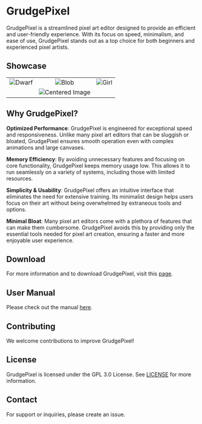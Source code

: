 # GrudgePixel

GrudgePixel is a streamlined pixel art editor designed to provide an efficient and user-friendly experience. With its focus on speed, minimalism, and ease of use, GrudgePixel stands out as a top choice for both beginners and experienced pixel artists.

## Showcase

<table style="width:100%; text-align:center;">
  <tr>
    <td><img src="https://raw.githubusercontent.com/datavorous/GrudgePixel/main/demo/cute_.PNG" alt="Dwarf"></td>
    <td><img src="https://raw.githubusercontent.com/datavorous/GrudgePixel/main/demo/blob.PNG" alt="Blob"></td>
    <td><img src="https://raw.githubusercontent.com/datavorous/GrudgePixel/main/demo/girl.PNG" alt="Girl"></td>
  </tr>
  <tr>
    <td></td>
    <td><img src="https://raw.githubusercontent.com/datavorous/GrudgePixel/main/demo/knight.PNG" alt="Centered Image"></td>
    <td></td>
  </tr>
</table>


## Why GrudgePixel?

**Optimized Performance**: GrudgePixel is engineered for exceptional speed and responsiveness. Unlike many pixel art editors that can be sluggish or bloated, GrudgePixel ensures smooth operation even with complex animations and large canvases.

**Memory Efficiency**: By avoiding unnecessary features and focusing on core functionality, GrudgePixel keeps memory usage low. This allows it to run seamlessly on a variety of systems, including those with limited resources.

**Simplicity & Usability**: GrudgePixel offers an intuitive interface that eliminates the need for extensive training. Its minimalist design helps users focus on their art without being overwhelmed by extraneous tools and options.

**Minimal Bloat**: Many pixel art editors come with a plethora of features that can make them cumbersome. GrudgePixel avoids this by providing only the essential tools needed for pixel art creation, ensuring a faster and more enjoyable user experience.

## Download

For more information and to download GrudgePixel, visit this [page](https://datavorous.github.io/GrudgePixel/).

## User Manual
Please check out the manual [here](https://datavorous.github.io/GrudgePixel/#manual).

## Contributing

We welcome contributions to improve GrudgePixel!

## License

GrudgePixel is licensed under the GPL 3.0 License. See [LICENSE](LICENSE) for more information.

## Contact

For support or inquiries, please create an issue.
